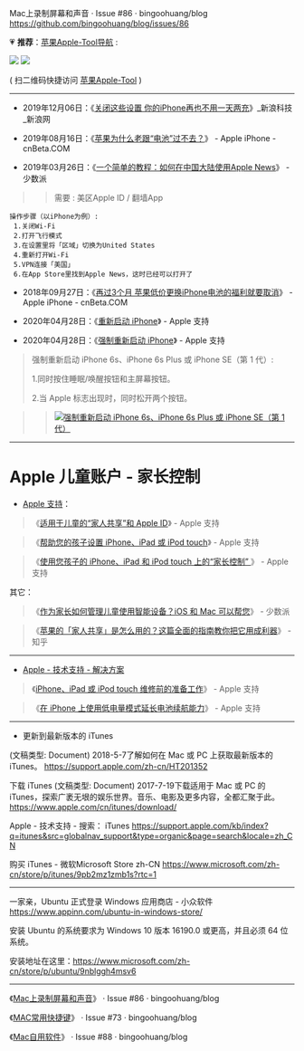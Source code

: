 Mac上录制屏幕和声音 · Issue #86 · bingoohuang/blog https://github.com/bingoohuang/blog/issues/86 

💗 **推荐**：[苹果Apple-Tool导航](https://github.com/taoste/Hello-World/tree/master/Tools/Apple%20iTunes) :

<p><a href="https://github.com/taoste/Hello-World/blob/master/Tools/Apple%20iTunes/Apple-qrcode?raw=true" title="扫描二维码可以访问【苹果Apple-Tool导航】">
<img src="https://github.com/taoste/Hello-World/raw/master/Tools/Apple%20iTunes/Apple-qrcode.png?raw=true"/></a>
<a href="https://sj.qq.com/" title="扫描二维码可以访问【应用宝】官网 - 腾讯出品">
<img src="https://github.com/taoste/Hello-World/blob/master/Tools/apk/txyyb-qrcode.png?raw=true"/></a>
</p>

( 扫二维码快捷访问 [苹果Apple-Tool](https://github.com/taoste/Hello-World/tree/master/Tools/Apple%20iTunes)  )

--------------------------------------------------------------------------------------------

- 2019年12月06日：《[关闭这些设置 你的iPhone再也不用一天两充](https://tech.sina.com.cn/q/life/2019-12-06/doc-iihnzhfz3891036.shtml)》_新浪科技_新浪网  

- 2019年08月16日：《[苹果为什么老跟“电池”过不去？](https://www.cnbeta.com/articles/tech/879085.htm)》 - Apple iPhone - cnBeta.COM  

- 2019年03月26日：《[一个简单的教程：如何在中国大陆使用Apple News](https://sspai.com/post/53547)》 - 少数派
>> 需要 : 美区Apple ID / 翻墙App
```
操作步骤（以iPhone为例）:
 1.关闭Wi-Fi
 2.打开飞行模式
 3.在设置里将「区域」切换为United States
 4.重新打开Wi-Fi
 5.VPN连接「美国」
 6.在App Store里找到Apple News，这时已经可以打开了
```

- 2018年09月27日：《[再过3个月 苹果低价更换iPhone电池的福利就要取消](https://www.cnbeta.com/articles/tech/772393.htm)》  - Apple iPhone - cnBeta.COM  

- 2020年04月28日：《[重新启动 iPhone](https://support.apple.com/zh-cn/HT201559)》 - Apple 支持

- 2020年04月28日：《[强制重新启动 iPhone](https://support.apple.com/zh-cn/guide/iphone/iph8903c3ee6/ios)》 - Apple 支持

> 强制重新启动 iPhone 6s、iPhone 6s Plus 或 iPhone SE（第 1 代）:
>
> 1.同时按住睡眠/唤醒按钮和主屏幕按钮。
>
> 2.当 Apple 标志出现时，同时松开两个按钮。

>> <a href="https://support.apple.com/zh-cn/guide/iphone/iph8903c3ee6/ios"><img src="https://help.apple.com/assets/5E98903A094622C639A9FDAB/5E989048094622C639A9FDED/zh_CN/5744720af632c5ea5110e06295bd664f.png" border="0" title="强制重新启动 iPhone 6s、iPhone 6s Plus 或 iPhone SE（第 1 代）"></a>


--------------------------------------------------------------------------------------------

# Apple 儿童账户 - 家长控制

- [Apple 支持](https://support.apple.com/zh-cn/)：

> 《[适用于儿童的“家人共享”和 Apple ID](https://support.apple.com/zh-cn/HT201084)》 - Apple 支持  

> 《[帮助您的孩子设置 iPhone、iPad 或 iPod touch](https://support.apple.com/zh-cn/HT205763)》 - Apple 支持 

> 《[使用您孩子的 iPhone、iPad 和 iPod touch 上的“家长控制” ](https://support.apple.com/zh-cn/HT201304)》 - Apple 支持  

其它：

> 《[作为家长如何管理儿童使用智能设备？iOS 和 Mac 可以帮您](https://sspai.com/flipboard/post/45422)》 - 少数派

> 《[苹果的「家人共享」是怎么用的？这篇全面的指南教你把它用成利器](https://zhuanlan.zhihu.com/p/32154459)》 - 知乎

--------------------------------------------------------------------------------------------

- [Apple - 技术支持 - 解决方案](https://getsupport.apple.com/) 

> 《[iPhone、iPad 或 iPod touch 维修前的准备工作](https://support.apple.com/zh-cn/HT201557)》 - Apple 支持

> 《[在 iPhone 上使用低电量模式延长电池续航能力](https://support.apple.com/zh-cn/HT205234)》 - Apple 支持
 
--------------------------------------------------------------------------------------------

- 更新到最新版本的 iTunes

(文稿类型: Document) 2018-5-7了解如何在 Mac 或 PC 上获取最新版本的  iTunes。
https://support.apple.com/zh-cn/HT201352

下载 iTunes
(文稿类型: Document) 2017-7-19下载适用于 Mac 或 PC 的 iTunes，探索广袤无垠的娱乐世界。音乐、电影及更多内容，全都汇聚于此。
https://www.apple.com/cn/itunes/download/

Apple - 技术支持 - 搜索： iTunes
https://support.apple.com/kb/index?q=itunes&src=globalnav_support&type=organic&page=search&locale=zh_CN

购买 iTunes - 微软Microsoft Store zh-CN
https://www.microsoft.com/zh-cn/store/p/itunes/9pb2mz1zmb1s?rtc=1

--------------------------------------------------------------------------------------------

一家亲，Ubuntu 正式登录 Windows 应用商店 - 小众软件
https://www.appinn.com/ubuntu-in-windows-store/

安装 Ubuntu 的系统要求为 Windows 10 版本 16190.0 或更高，并且必须 64 位系统。

安装地址在这里：https://www.microsoft.com/zh-cn/store/p/ubuntu/9nblggh4msv6

--------------------------------------------------------------------------------------------

《[Mac上录制屏幕和声音](https://github.com/bingoohuang/blog/issues/86)》 · Issue #86 · bingoohuang/blog 

《[MAC常用快捷键](https://github.com/bingoohuang/blog/issues/73)》 · Issue #73 · bingoohuang/blog  

《[Mac自用软件](https://github.com/bingoohuang/blog/issues/88)》 · Issue #88 · bingoohuang/blog  
